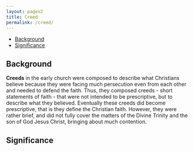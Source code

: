 ```yaml
---
layout: pagev2
title: Creed
permalink: /creed/
---
```

- [Background](#background)
- [Significance](#significance)

## Background

**Creeds** in the early church were composed to describe what Christians believe because they were facing much persecution even from each other and needed to defend the faith. Thus, they composed creeds - short statements of faith - that were not intended to be prescriptive, but to describe what they believed. Eventually these creeds did become prescriptive, that is they define the Christian faith. However, they were rather brief, and did not fully cover the matters of the Divine Trinity and the son of God Jesus Christ, bringing about much contention.

## Significance
